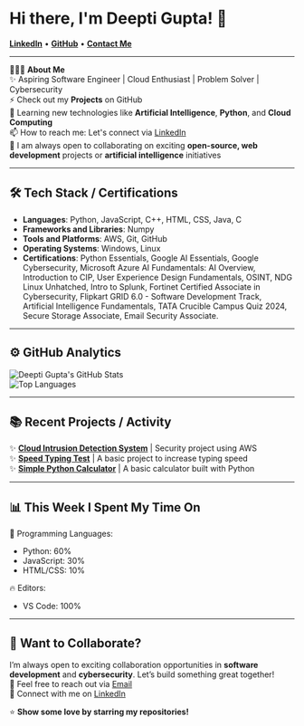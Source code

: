# Hi there, I'm Deepti Gupta! 👋

[**LinkedIn**](https://www.linkedin.com/in/deepti-gupta-775736289/) • [**GitHub**](https://github.com/Deeptig9138) • [**Contact Me**](mailto:deeptigupta9138@gmail.com)

---

👨🏻‍💻 **About Me**  
✨ Aspiring Software Engineer | Cloud Enthusiast | Problem Solver | Cybersecurity  
⚡ Check out my **Projects** on GitHub  
🌱 Learning new technologies like **Artificial Intelligence**, **Python**, and **Cloud Computing**  
📫 How to reach me: Let's connect via [LinkedIn](https://www.linkedin.com/in/deepti-gupta-775736289/)  
👯 I am always open to collaborating on exciting **open-source, web development** projects or **artificial intelligence** initiatives  

---

## 🛠 **Tech Stack / Certifications**

- **Languages**: Python, JavaScript, C++, HTML, CSS, Java, C
- **Frameworks and Libraries**: Numpy
- **Tools and Platforms**: AWS, Git, GitHub
- **Operating Systems**: Windows, Linux
- **Certifications**: Python Essentials, Google AI Essentials, Google Cybersecurity, Microsoft Azure AI Fundamentals: AI Overview, Introduction to CIP, User Experience Design Fundamentals, OSINT, NDG Linux Unhatched, Intro to Splunk, Fortinet Certified Associate in Cybersecurity, Flipkart GRID 6.0 - Software Development Track, Artificial Intelligence Fundamentals, TATA Crucible Campus Quiz 2024, Secure Storage Associate, Email Security Associate.

---

## ⚙️ **GitHub Analytics**

![Deepti Gupta's GitHub Stats](https://github-readme-stats.vercel.app/api?username=Deeptig9138&show_icons=true&theme=radical)  
![Top Languages](https://github-readme-stats.vercel.app/api/top-langs/?username=Deeptig9138&layout=compact&theme=radical)

---

## 📚 **Recent Projects / Activity**

✨ [**Cloud Intrusion Detection System**](https://github.com/Deeptig9138/Cloud-Intrusion-Detection-System) | Security project using AWS  
✨ [**Speed Typing Test**](https://github.com/Deeptig9138/Speed-Typing-Test) | A basic project to increase typing speed  
✨ [**Simple Python Calculator**](https://github.com/Deeptig9138/Simple-Python-Calculator) | A basic calculator built with Python 

---

## 📊 **This Week I Spent My Time On**

💬 Programming Languages:  
- Python: 60%  
- JavaScript: 30%  
- HTML/CSS: 10%

🔥 Editors:  
- VS Code: 100%

---

## 🤝 **Want to Collaborate?**

I’m always open to exciting collaboration opportunities in **software development** and **cybersecurity**. Let’s build something great together!  
📧 Feel free to reach out via [Email](mailto:deeptigupta9138@gmail.com)  
📧 Connect with me on [LinkedIn](https://www.linkedin.com/in/deepti-gupta-775736289/)

⭐️ **Show some love by starring my repositories!**



